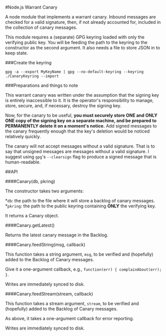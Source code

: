 #Node.js Warrant Canary

A node module that implements a warrant canary. Inbound messages are checked for a valid signature, then, if not already accounted for, included in the collection of canary messages.

This module requires a (separate) GPG keyring loaded with only the verifying public key. You will be feeding the path to the keyring to the constructor as the second argument. It also needs a file to store JSON in to keep state.

###Create the keyring

`gpg -a --export MyKeyName | gpg --no-default-keyring --keyring ./CanaryKeyring --import`

###Preparations and things to note

This warrant canary was written under the assumption that the signing key is entirely inaccessible to it. It is the operator's responsibility to manage, store, secure, and, if necessary, destroy the signing key.

Now, for the canary to be useful, **you must securely store ONE and ONLY ONE copy of the signing key on a separate machine, and be prepared to PERMANENTLY delete it on a moment's notice.** Add signed messages to the canary frequently enough that the key's deletion would be noticed relatively quickly. 

The canary will not accept messages without a valid signature. That is to say that unsigned messages are messages without a valid signature. I suggest using `gpg`'s `--clearsign` flag to produce a signed message that is human-readable.

##API

####Canary(db, pkring)

The constructor takes two arguments:

*`db`: the path to the file where it will store a backlog of canary messages.
*`pkring`: the path to the public keyring containing __ONLY__ the verifying key.

It returns a Canary object.

####Canary.getLatest()

Returns the latest canary message in the Backlog.

####Canary.feedString(msg, callback)

This function takes a string argument, `msg`, to be verified and (hopefully) added to the Backlog of Canary messages.

Give it a one-argument callback, e.g., `function(err) { complainAbout(err); }`.

Writes are immediately synced to disk.

####Canary.feedStream(stream, callback)

This function takes a stream argument, `stream`, to be verified and (hopefully) added to the Backlog of Canary messages.

As above, it takes a one-argument callback for error reporting.

Writes are immediately synced to disk.

